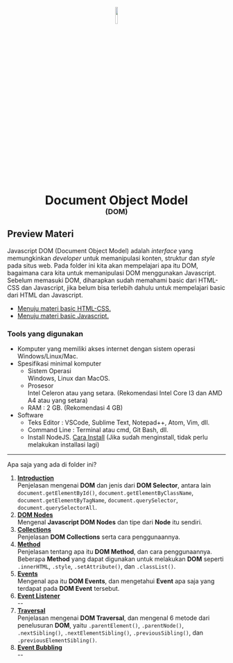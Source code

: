 <p align="center">
  <img style="width: 10%;" src="https://ourcodeworld.com/public-media/articles/articleocw-56bba37e791bc.png" />
  <h1 align="center">Document Object Model</h1>
  <h3 align="center" style="margin-top: -20px">(DOM)</h3>
</p>

## Preview Materi
Javascript DOM (Document Object Model) adalah *interface* yang memungkinkan *developer* untuk memanipulasi konten, struktur dan *style* pada situs web. Pada folder ini kita akan mempelajari apa itu DOM, bagaimana cara kita untuk memanipulasi DOM menggunakan Javascript. Sebelum memasuki DOM, diharapkan sudah memahami basic dari HTML-CSS dan Javascript, jika belum bisa terlebih dahulu untuk mempelajari basic dari HTML dan Javascript. 
- [Menuju materi basic HTML-CSS.](https://github.com/bellshade/HTML-CSS)
- [Menuju materi basic Javascript.](../Basic/README.md)

### Tools yang digunakan
- Komputer yang memiliki akses internet dengan sistem operasi Windows/Linux/Mac.
- Spesifikasi minimal komputer
  - Sistem Operasi
  <br> Windows, Linux dan MacOS.
  - Prosesor
  <br> Intel Celeron atau yang setara. (Rekomendasi Intel Core I3 dan AMD A4 atau yang setara)
  - RAM : 2 GB. (Rekomendasi 4 GB)
- Software
  - Teks Editor : VSCode, Sublime Text, Notepad++, Atom, Vim, dll.
  - Command Line : Terminal atau cmd, Git Bash, dll.
  - Install NodeJS. [Cara Install](https://www.youtube.com/watch?v=VfN1_pEdQAA) (Jika sudah menginstall, tidak perlu melakukan installasi lagi)

---

Apa saja yang ada di folder ini?
1. [**Introduction**](001_Introduction/)<br>
Penjelasan mengenai **DOM** dan jenis dari **DOM Selector**, antara lain `document.getElementById()`, `document.getElementByClassName`, `document.getElementByTagName`, `document.querySelector`, `document.querySelectorAll`.
2. [**DOM Nodes**](002_DOM_Nodes/)<br>
Mengenal **Javascript DOM Nodes** dan tipe dari **Node** itu sendiri.
3. [**Collections**](003_Collections/)<br>
Penjelasan **DOM Collections** serta cara penggunaannya.
4. [**Method**](004_Methods/)<br>
Penjelasan tentang apa itu **DOM Method**, dan cara penggunaannya. Beberapa **Method** yang dapat digunakan untuk melakukan **DOM** seperti `.innerHTML`, `.style`, `.setAttribute()`, dan `.classList()`.
5. [**Events**](005_Events/)<br>
Mengenal apa itu **DOM Events**, dan mengetahui **Event** apa saja yang terdapat pada **DOM Event** tersebut.
6. [**Event Listener**](006_Event_Listener/)<br>
--
7. [**Traversal**](007_Traversal/)<br>
Penjelasan mengenai **DOM Traversal**, dan mengenal 6 metode dari penelusuran **DOM**, yaitu `.parentElement()`, `.parentNode()`, `.nextSibling()`, `.nextElementSibling()`, `.previousSibling()`, dan `.previousElementSibling()`.
8. [**Event Bubbling**](008_Event_Bubbling)<br>
--